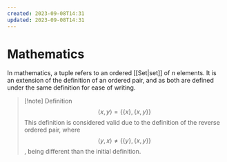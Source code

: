 ```yaml
---
created: 2023-09-08T14:31
updated: 2023-09-08T14:31
---
```

# Mathematics
In mathematics, a tuple refers to an ordered [[Set|set]] of $n$ elements. It is an extension of the definition of an ordered pair, and as both are defined under the same definition for ease of writing.

>[!note] Definition
>$$\langle x,y \rangle=\{ \{ x \},\{ x, y \} \}$$
>This definition is considered valid due to the definition of the reverse ordered pair, where $$\langle y, x \rangle \neq \{ \{ y \}, \{ x, y \} \}$$, being different than the initial definition.